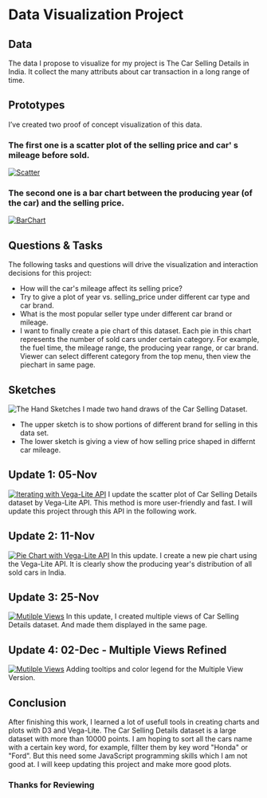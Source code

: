 # Data Visualization Project

## Data

The data I propose to visualize for my project is The Car Selling Details in India. It collect the many attributs about car transaction in a long range of time. 

## Prototypes

I’ve created two proof of concept visualization of this data. 

### The first one is a scatter plot of the selling price and car' s mileage before sold.
[![Scatter](https://user-images.githubusercontent.com/14350296/134438849-39a1ddf6-3a50-422a-badf-4eea745e07aa.png)](https://vizhub.com/RyanYun0017/047690e35ba0413193d9b9ba1b42781a)

### The second one is a bar chart between the producing year (of the car) and the selling price.
[![BarChart](https://user-images.githubusercontent.com/14350296/134439381-2da981dc-6446-4366-b086-4c72d9401458.png)](https://vizhub.com/RyanYun0017/1ea2a52a63f64aa388068889120bb512)


## Questions & Tasks

The following tasks and questions will drive the visualization and interaction decisions for this project:

 * How will the car's mileage affect its selling price?
 * Try to give a plot of year vs. selling_price under different car type and car brand.
 * What is the most popular seller type under different car brand or mileage.
 * I want to finally create a pie chart of this dataset. Each pie in this chart represents the number of sold cars under certain category. For example, the fuel time, the mileage range, the producing year range, or car brand. Viewer can select different category from the top menu, then view the piechart in same page. 

## Sketches

![The Hand Sketches](https://user-images.githubusercontent.com/14350296/134440610-9d0b9445-8df0-4744-bad9-9546bad3aee8.JPG)
I made two hand draws of the Car Selling Dataset. 
* The upper sketch is to show portions of different brand for selling in this data set.
* The lower sketch is giving a view of how selling price shaped in differnt car mileage.

## Update 1: 05-Nov
[![Iterating with Vega-Lite API](https://user-images.githubusercontent.com/14350296/145515684-dd5fe1b8-a78b-4c5a-8129-bf323ef67165.png)](https://vizhub.com/RyanYun0017/be8be10fef604ef48c18950589e44fb4)
I update the scatter plot of Car Selling Details dataset by Vega-Lite API. This method is more user-friendly and fast. I will update this project through this API in the following work. 

## Update 2: 11-Nov
[![Pie Chart with Vega-Lite API](https://user-images.githubusercontent.com/14350296/145516065-a5c5304b-ff91-466b-8533-f3e187cdf015.png)](https://vizhub.com/RyanYun0017/4f64b1765eee4bfe884654ec40765495)
In this update. I create a new pie chart using the Vega-Lite API. It is clearly show the producing year's distribution of all sold cars in India. 

## Update 3: 25-Nov
[![Mutilple Views](https://user-images.githubusercontent.com/14350296/145516473-6e149d9c-c344-4229-832f-ce7e46ea31db.png)](https://vizhub.com/RyanYun0017/1ee33c0b245c471fae8028a6fb9c2a9d)
In this update, I created multiple views of Car Selling Details dataset. And made them displayed in the same page. 

## Update 4: 02-Dec - Multiple Views Refined
[![Mutilple Views](https://user-images.githubusercontent.com/14350296/145516473-6e149d9c-c344-4229-832f-ce7e46ea31db.png)](https://vizhub.com/RyanYun0017/1ee33c0b245c471fae8028a6fb9c2a9d)
Adding tooltips and color legend for the Multiple View Version. 

## Conclusion
After finishing this work, I learned a lot of usefull tools in creating charts and plots with D3 and Vega-Lite. The Car Selling Details dataset is a large dataset with more than 10000 points. I am hoping to sort all the cars name with a certain key word, for example, fillter them by key word "Honda" or "Ford". But this need some JavaScript programming skills which I am not good at. I will keep updating this project and make more good plots. 

### Thanks for Reviewing



